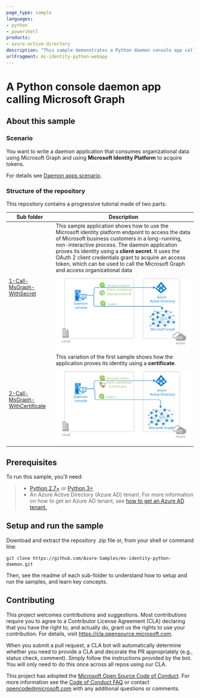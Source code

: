 ```yaml
---
page_type: sample
languages:
- python
- powershell
products:
- azure-active-directory
description: "This sample demonstrates a Python daemon console app calling the Microsoft Graph that is secured using the Microsoft identity platform."
urlFragment: ms-identity-python-webapp
---
```


# A Python console daemon app calling Microsoft Graph

<!--
Guidelines on README format: https://review.docs.microsoft.com/help/onboard/admin/samples/concepts/readme-template?branch=master

Guidance on onboarding samples to docs.microsoft.com/samples: https://review.docs.microsoft.com/help/onboard/admin/samples/process/onboarding?branch=master

Taxonomies for products and languages: https://review.docs.microsoft.com/new-hope/information-architecture/metadata/taxonomies?branch=master
-->

## About this sample

### Scenario

You want to write a daemon application that consumes organizational data using Microsoft Graph and using **Microsoft Identity Platform** to acquire tokens.

For details see [Daemon apps scenario](https://docs.microsoft.com/en-us/azure/active-directory/develop/scenario-daemon-overview).

### Structure of the repository

This repository contains a progressive tutorial made of two parts:

Sub folder                    | Description
----------------------------- | -----------
[1-Call-MsGraph-WithSecret](https://github.com/Azure-Samples/ms-identity-python-daemon/tree/master/1-Call-MsGraph-WithSecret) | This sample application shows how to use the Microsoft identity platform endpoint to access the data of Microsoft business customers in a long-running, non-interactive process. The daemon application proves its identity using a **client secret**. It uses the OAuth 2 client credentials grant to acquire an access token, which can be used to call the Microsoft Graph and access organizational data </p> ![Topology](./1-Call-MsGraph-WithSecret/ReadmeFiles/topology.svg)
[2-Call-MsGraph-WithCertificate](https://github.com/Azure-Samples/ms-identity-python-daemon/tree/master/2-Call-MsGraph-WithCertificate)  | This variation of the first sample shows how the application proves its identity using a **certificate**. </p>  ![Topology](./2-Call-MsGraph-WithCertificate/ReadmeFiles/topology.svg)

## Prerequisites

To run this sample, you'll need:

> - [Python 2.7+](https://www.python.org/downloads/release/python-2713/) or [Python 3+](https://www.python.org/downloads/release/python-364/)
> - An Azure Active Directory (Azure AD) tenant. For more information on how to get an Azure AD tenant, see [how to get an Azure AD tenant.](https://docs.microsoft.com/azure/active-directory/develop/quickstart-create-new-tenant)

## Setup and run the sample

Download and extract the repository .zip file or, from your shell or command line:

```Shell
git clone https://github.com/Azure-Samples/ms-identity-python-daemon.git
```

Then, see the readme of each sub-folder to understand how to setup and run the samples, and learn key concepts.

## Contributing

This project welcomes contributions and suggestions.  Most contributions require you to agree to a
Contributor License Agreement (CLA) declaring that you have the right to, and actually do, grant us
the rights to use your contribution. For details, visit https://cla.opensource.microsoft.com.

When you submit a pull request, a CLA bot will automatically determine whether you need to provide
a CLA and decorate the PR appropriately (e.g., status check, comment). Simply follow the instructions
provided by the bot. You will only need to do this once across all repos using our CLA.

This project has adopted the [Microsoft Open Source Code of Conduct](https://opensource.microsoft.com/codeofconduct/).
For more information see the [Code of Conduct FAQ](https://opensource.microsoft.com/codeofconduct/faq/) or
contact [opencode@microsoft.com](mailto:opencode@microsoft.com) with any additional questions or comments.
